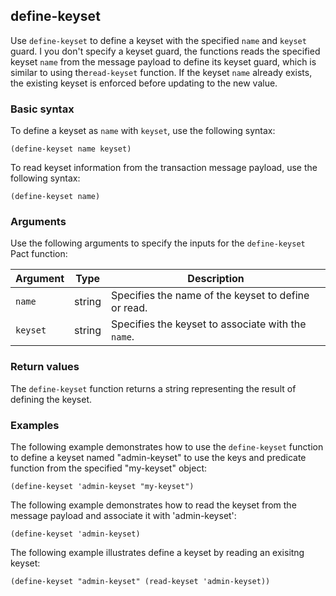 ## define-keyset

Use `define-keyset` to define a keyset with the specified `name` and `keyset` guard.
I you don't specify a keyset guard, the functions reads the specified keyset `name` from the message payload to define its keyset guard, which  is similar to using the`read-keyset` function. 
If the keyset `name` already exists, the existing keyset is enforced before updating to the new value.

### Basic syntax

To define a keyset as `name` with `keyset`, use the following syntax:

```pact
(define-keyset name keyset)
```

To read keyset information from the transaction message payload, use the following syntax:

```pact
(define-keyset name)
```

### Arguments

Use the following arguments to specify the inputs for the `define-keyset` Pact function:

| Argument | Type | Description |
|----------|------|-------------|
| `name` | string | Specifies the name of the keyset to define or read. |
| `keyset` | string | Specifies the keyset to associate with the `name`. |

### Return values

The `define-keyset` function returns a string representing the result of defining the keyset.

### Examples

The following example demonstrates how to use the `define-keyset` function to define a keyset named "admin-keyset" to use the keys and predicate function from the specified "my-keyset" object:

```pact
(define-keyset 'admin-keyset "my-keyset")
```

The following example demonstrates how to read the keyset from the message payload and associate it with 'admin-keyset':

```pact
(define-keyset 'admin-keyset)
```

The following example illustrates define a keyset by reading an exisitng keyset:

```pact
(define-keyset "admin-keyset" (read-keyset 'admin-keyset))
```